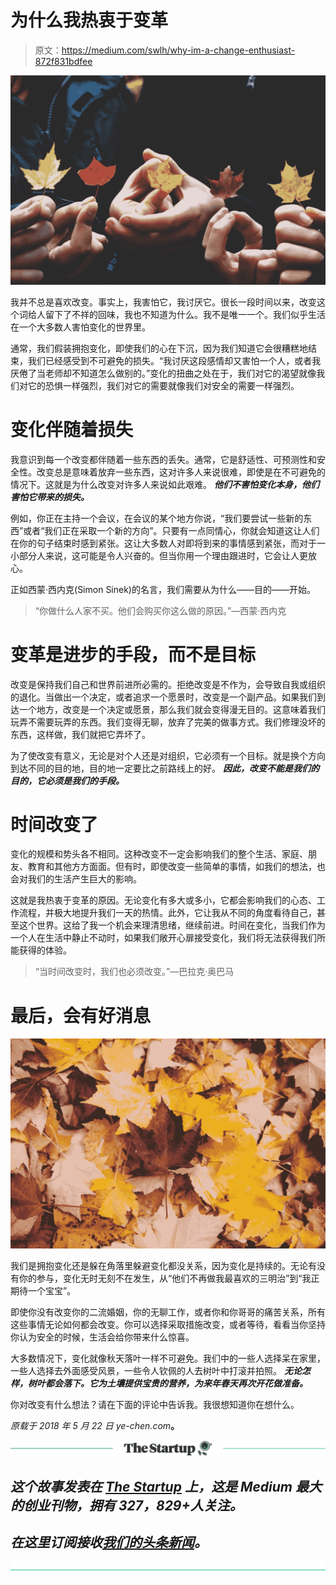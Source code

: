 # 为什么我热衷于变革

> 原文：<https://medium.com/swlh/why-im-a-change-enthusiast-872f831bdfee>

![](img/d6d2fc9507289d8a9b744035d62068dd.png)

我并不总是喜欢改变。事实上，我害怕它，我讨厌它。很长一段时间以来，改变这个词给人留下了不祥的回味，我也不知道为什么。我不是唯一一个。我们似乎生活在一个大多数人害怕变化的世界里。

通常，我们假装拥抱变化，即使我们的心在下沉，因为我们知道它会很糟糕地结束，我们已经感受到不可避免的损失。“我讨厌这段感情却又害怕一个人，或者我厌倦了当老师却不知道怎么做别的。”变化的扭曲之处在于，我们对它的渴望就像我们对它的恐惧一样强烈，我们对它的需要就像我们对安全的需要一样强烈。

# 变化伴随着损失

我意识到每一个改变都伴随着一些东西的丢失。通常，它是舒适性、可预测性和安全性。改变总是意味着放弃一些东西，这对许多人来说很难，即使是在不可避免的情况下。这就是为什么改变对许多人来说如此艰难。 ***他们不害怕变化本身，他们害怕它带来的损失。***

例如，你正在主持一个会议，在会议的某个地方你说，“我们要尝试一些新的东西”或者“我们正在采取一个新的方向”。只要有一点同情心，你就会知道这让人们在你的句子结束时感到紧张。这让大多数人对即将到来的事情感到紧张，而对于一小部分人来说，这可能是令人兴奋的。但当你用一个理由跟进时，它会让人更放心。

正如西蒙·西内克(Simon Sinek)的名言，我们需要从为什么——目的——开始。

> “你做什么人家不买。他们会购买你这么做的原因。”—西蒙·西内克

# 变革是进步的手段，而不是目标

改变是保持我们自己和世界前进所必需的。拒绝改变是不作为，会导致自我或组织的退化。当做出一个决定，或者追求一个愿景时，改变是一个副产品。如果我们到达一个地方，改变是一个决定或愿景，那么我们就会变得漫无目的。这意味着我们玩弄不需要玩弄的东西。我们变得无聊，放弃了完美的做事方式。我们修理没坏的东西，这样做，我们就把它弄坏了。

为了使改变有意义，无论是对个人还是对组织，它必须有一个目标。就是换个方向到达不同的目的地，目的地一定要比之前路线上的好。 ***因此，改变不能是我们的目的，它必须是我们的手段。***

# 时间改变了

变化的规模和势头各不相同。这种改变不一定会影响我们的整个生活、家庭、朋友、教育和其他方方面面。但有时，即使改变一些简单的事情，如我们的想法，也会对我们的生活产生巨大的影响。

这就是我热衷于变革的原因。无论变化有多大或多小，它都会影响我们的心态、工作流程，并极大地提升我们一天的热情。此外，它让我从不同的角度看待自己，甚至这个世界。这给了我一个机会来理清思绪，继续前进。时间在变化，当我们作为一个人在生活中静止不动时，如果我们敞开心扉接受变化，我们将无法获得我们所能获得的体验。

> “当时间改变时，我们也必须改变。”—巴拉克·奥巴马

# 最后，会有好消息

![](img/58f12991c2d4dac5900cd5bdf0b2ac74.png)

我们是拥抱变化还是躲在角落里躲避变化都没关系，因为变化是持续的。无论有没有你的参与，变化无时无刻不在发生，从“他们不再做我最喜欢的三明治”到“我正期待一个宝宝”。

即使你没有改变你的二流婚姻，你的无聊工作，或者你和你哥哥的痛苦关系，所有这些事情无论如何都会改变。你可以选择采取措施改变，或者等待，看看当你坚持你认为安全的时候，生活会给你带来什么惊喜。

大多数情况下，变化就像秋天落叶一样不可避免。我们中的一些人选择呆在家里，一些人选择去外面感受风景，一些令人钦佩的人去树叶中打滚并拍照。 ***无论怎样，树叶都会落下。它为土壤提供宝贵的营养，为来年春天再次开花做准备。***

你对改变有什么想法？请在下面的评论中告诉我。我很想知道你在想什么。

*原载于 2018 年 5 月 22 日 ye-chen.com*[](https://ye-chen.com/why-im-a-change-enthusiast/)**。**

*[![](img/308a8d84fb9b2fab43d66c117fcc4bb4.png)](https://medium.com/swlh)*

## *这个故事发表在 [The Startup](https://medium.com/swlh) 上，这是 Medium 最大的创业刊物，拥有 327，829+人关注。*

## *在这里订阅接收[我们的头条新闻](http://growthsupply.com/the-startup-newsletter/)。*

*[![](img/b0164736ea17a63403e660de5dedf91a.png)](https://medium.com/swlh)*